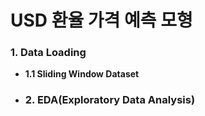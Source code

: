 # USD 환율 가격 예측 모형

### 1. Data Loading

- **1.1 Sliding Window Dataset**





- ### 2. EDA(Exploratory Data Analysis)

  